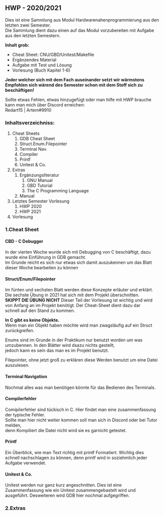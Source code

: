 
## HWP - 2020/2021

Dies ist eine Sammlung aus Modul Hardwarenahenprogrammierung aus den letzten zwei Semester.<br>
Die Sammlung dient dazu einen auf das Modul vorzubereiten mit Aufgabe aus den letzten Semestern.<br>

**Inhalt grob:**
- Cheat Sheet: CNU/GBD/Unitest/Makefile
- Ergänzendes Material
- Aufgabe mit Test und Lösung
- Vorlesung (Buch Kapitel 1-6)

**Jeder welcher sich mit dem Fach auseinander setzt wir wärmstens Empfohlen sich wärend des Semester schon mit dem Stoff sich zu beschäftigen!**

Sollte etwas Fehlen, etwas hinzugefügt oder man hilfe mit HWP brauche kann man mich über Discord erreichen:<br>
Redart15 | Artem#9910



### Inhaltsverzeichniss:
1. Cheat Sheets
    1. GDB Cheat Sheet
    2. Struct.Enum.Filepointer
    3. Terminal Nav.
    4. Compiler
    5. Printf
    6. Unitest & Co.
2. Extras
    1. Ergänzungsliteratur
        1. GNU Manual
        2. GBD Tutorial
        3. The C Programming Language
    2. Manual
3. Letztes Semester Vorlesung
    1. HWP 2020
    2. HWP 2021
6. Vorlesung

### 1.Cheat Sheet
#### CBD - C Debugger
In der vierten Woche wurde sich mit Debugging von C beschäftigt, dazu wurde eine Einführung in GDB gemacht.<br>
Im Grunde reicht es sich nur etwas sich damit auszukennen um das Blatt dieser Woche bearbeiten zu können

#### Struct/Enum/Filepointer
Im fünten und sechsten Blatt werden diese Konzepte erläuter und erklärt.<br>
Die sechste Übung in 2021 hat sich mit dem Projekt überschnitten.<br>
**SKIPPT DIE ÜBUNG NICHT**
Dieser Teil der Vorlesung ist wichtig und wird von Anfang an im Projekt benötigt. Der Cheat-Sheet dient dazu dar<br>
schnell auf den Stand zu kommen.

**In C gibt es keine Objekte.**<br>
Wenn man ein Objekt haben möchte wird man zwagsläufig auf ein Struct zurückgreifen.<br>

Enums sind im Grunde in der Praktikum nur benutzt worden um was umzubennen. In den Blätter wird dsazu nichts gestellt, <br>
jedoch kann es sein das man es im Projekt benutzt.

Filepointer, ohne jetzt groß zu erklären diese Werden benutzt um eine Datei auszulesen.

#### Terminal Navigation
Nochmal alles was man benötigen könnte für das Bedienen des Terminals.

#### Compilerfehler
Comipilerfehler sind tückisch in C. Hier findet man eine zusammenfassung der typische Fehler.<br>
Sollte man hier nicht weiter kommen soll man sich in Discord oder bei Tutor melden,<br>
denn Kompiliert die Datei nicht wird sie es garnicht getestet.

#### Printf
Ein Überblick, wie man Text richtig mit printf Formatiert. Wichtig dies schnell nachschlagen zu können, denn printf wird in soziehmlich jeder Aufgabe verwendet.

#### Unitest & Co.
Unitest werden nur ganz kurz angeschnitten. Dies ist eine Zusammenfassung wie ein Unitest zusammengebastelt wird und ausgeführt.
Desweiteren wird GDB hier nochmal aufgegriffen.

### 2.Extras
